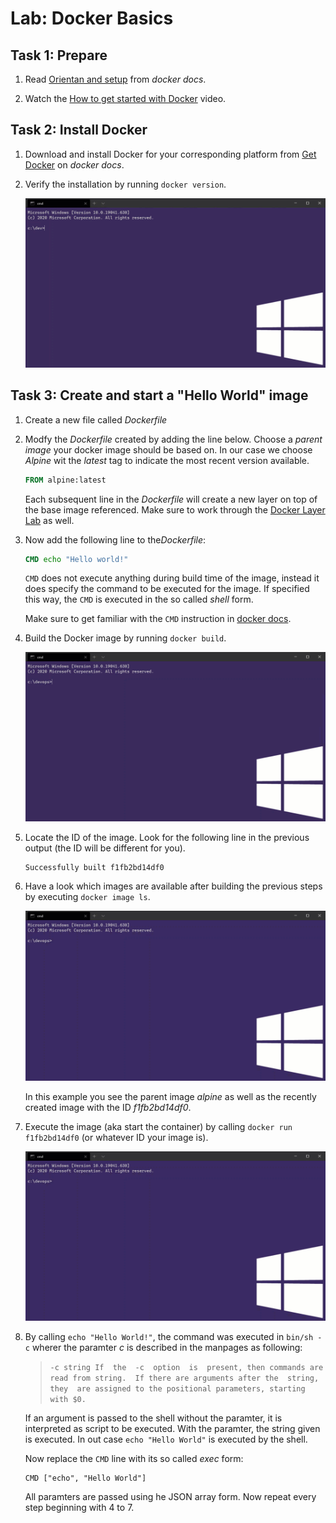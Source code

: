 # Lab: Docker Basics

## Task 1: Prepare 
1. Read [Orientan and setup](https://docs.docker.com/get-started/) from *docker docs*.

2. Watch the [How to get started with Docker](https://youtu.be/fqMOX6JJhGo) video.

## Task 2: Install Docker 
1. Download and install Docker for your corresponding platform from [Get Docker](https://docs.docker.com/get-docker/) on *docker docs*.

2. Verify the installation by running `docker version`.

    ![](../../img/lab.wt_docker_version.gif)

## Task 3: Create and start a "Hello World" image 
1. Create a new file called *Dockerfile* 

2. Modfy the *Dockerfile* created by adding the line below. Choose a *parent image* your docker image should be based on. In our case we choose *Alpine* wit the *latest* tag to indicate the most recent version available.

    ```dockerfile
    FROM alpine:latest
    ```
    Each subsequent line in the *Dockerfile* will create a new layer on top of the base image referenced. Make sure to work through the [Docker Layer Lab](https://github.com/aheil/hhn-devops/blob/main/labs/02_container/layer.md) as well.

3. Now add the following line to the*Dockerfile*:

    ```dockerfile
    CMD echo "Hello world!" 
    ```

    `CMD` does not execute anything during build time of the image, instead it does specify the command to be executed for the image.
    If specified this way, the `CMD` is executed in the so called *shell* form. 


    Make sure to get familiar with the `CMD` instruction in [docker docs](https://docs.docker.com/engine/reference/builder/#cmd).

4. Build the Docker image by running `docker build`.

    ![](../../img/lab.wt_docker_image.gif)

5. Locate the ID of the image. Look for the following line in the previous output (the ID will be different for you). 

    ```shell
    Successfully built f1fb2bd14df0
    ```

6. Have a look which images are available after building the previous  steps by executing `docker image ls`.

   ![](../../img/lab.wt_docker_image_ls.gif)


    In this example you see the parent image *alpine* as well as the recently created image *<none>* with the ID *f1fb2bd14df0*.

7. Execute the image (aka start the container) by calling `docker run f1fb2bd14df0` (or whatever ID your image is). 

   ![](../../img/lab.wt_docker_run.gif)

8. By calling `echo "Hello World!"`, the command was executed in `bin/sh -c` wherer the paramter *c* is described in the manpages as following: 
 
    > `-c string If  the  -c  option  is  present, then commands are read from string.  If there are arguments after the  string,  they  are assigned to the positional parameters, starting with $0.`

    If an argument is passed to the shell without the paramter, it is interpreted as script to be executed. With the paramter, the string given is executed. In out case `echo "Hello World"` is executed by the shell.

    Now replace the `CMD` line with its so called *exec* form:

    ```docker
    CMD ["echo", "Hello World"]
    ```

    All paramters are passed using he JSON array form. 
    Now repeat every step beginning with 4 to 7. 

<!--
2. Create a new file called *entrypoint.&#8203;sh* 
-->